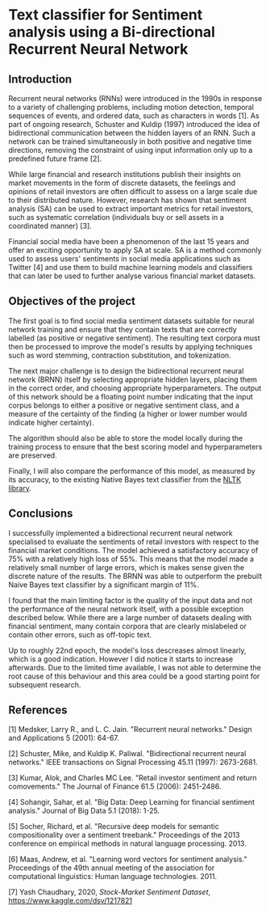 # Text classifier for Sentiment analysis using a Bi-directional Recurrent Neural Network

## Introduction

Recurrent neural networks (RNNs) were introduced in the 1990s in response to a variety of challenging problems, including motion detection, temporal sequences of events, and ordered data, such as characters in words [1]. As part of ongoing research, Schuster and Kuldip (1997) introduced the idea of bidirectional communication between the hidden layers of an RNN. Such a network can be trained simultaneously in both positive and negative time directions, removing the constraint of using input information only up to a predefined future frame [2].

While large financial and research institutions publish their insights on market movements in the form of discrete datasets, the feelings and opinions of retail investors are often difficult to assess on a large scale due to their distributed nature. However, research has shown that sentiment analysis (SA) can be used to extract important metrics for retail investors, such as systematic correlation (individuals buy or sell assets in a coordinated manner) [3].

Financial social media have been a phenomenon of the last 15 years and offer an exciting opportunity to apply SA at scale. SA is a method commonly used to assess users' sentiments in social media applications such as Twitter [4] and use them to build machine learning models and classifiers that can later be used to further analyse various financial market datasets.

## Objectives of the project

The first goal is to find social media sentiment datasets suitable for neural network training and ensure that they contain texts that are correctly labelled (as positive or negative sentiment). The resulting text corpora must then be processed to improve the model's results by applying techniques such as word stemming, contraction substitution, and tokenization.

The next major challenge is to design the bidirectional recurrent neural network (BRNN) itself by selecting appropriate hidden layers, placing them in the correct order, and choosing appropriate hyperparameters. The output of this network should be a floating point number indicating that the input corpus belongs to either a positive or negative sentiment class, and a measure of the certainty of the finding (a higher or lower number would indicate higher certainty).

The algorithm should also be able to store the model locally during the training process to ensure that the best scoring model and hyperparameters are preserved.

Finally, I will also compare the performance of this model, as measured by its accuracy, to the existing Native Bayes text classifier from the [NLTK library](https://www.nltk.org/).

## Conclusions

I successfully implemented a bidirectional recurrent neural network specialised to evaluate the sentiments of retail investors with respect to the financial market conditions. The model achieved a satisfactory accuracy of 75% with a relatively high loss of 55%. This means that the model made a relatively small number of large errors, which is makes sense given the discrete nature of the results. The BRNN was able to outperform the prebuilt Naive Bayes text classifier by a significant margin of 11%.

I found that the main limiting factor is the quality of the input data and not the performance of the neural network itself, with a possible exception described below. While there are a large number of datasets dealing with financial sentiment, many contain corpora that are clearly mislabeled or contain other errors, such as off-topic text.

Up to roughly 22nd epoch, the model's loss descreases almost linearly, which is a good indication. However I did notice it starts to increase afterwards. Due to the limited time available, I was not able to determine the root cause of this behaviour and this area could be a good starting point for subsequent research.

## References

[1] Medsker, Larry R., and L. C. Jain. "Recurrent neural networks." Design and Applications 5 (2001): 64-67.

[2] Schuster, Mike, and Kuldip K. Paliwal. "Bidirectional recurrent neural networks." IEEE transactions on Signal Processing 45.11 (1997): 2673-2681.

[3] Kumar, Alok, and Charles MC Lee. "Retail investor sentiment and return comovements." The Journal of Finance 61.5 (2006): 2451-2486.

[4] Sohangir, Sahar, et al. "Big Data: Deep Learning for financial sentiment analysis." Journal of Big Data 5.1 (2018): 1-25.

[5] Socher, Richard, et al. "Recursive deep models for semantic compositionality over a sentiment treebank." Proceedings of the 2013 conference on empirical methods in natural language processing. 2013.

[6] Maas, Andrew, et al. "Learning word vectors for sentiment analysis." Proceedings of the 49th annual meeting of the association for computational linguistics: Human language technologies. 2011.

[7] Yash Chaudhary, 2020, *Stock-Market Sentiment Dataset*, https://www.kaggle.com/dsv/1217821
